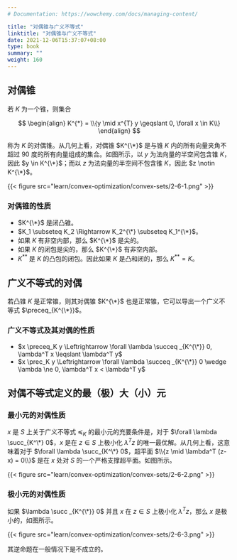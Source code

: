 ```yaml
---
# Documentation: https://wowchemy.com/docs/managing-content/

title: "对偶锥与广义不等式"
linktitle: "对偶锥与广义不等式"
date: 2021-12-06T15:37:07+08:00
type: book
summary: ""
weight: 160
---
```


<!--more-->

## 对偶锥

若 $K$ 为一个锥，则集合

$$
\begin{align}
K^{*} = \\{y \mid x^{T} y \geqslant 0, \forall x \in K\\}
\end{align}
$$

称为 $K$ 的对偶锥。从几何上看，对偶锥 $K^{\*}$ 是与锥 $K$ 内的所有向量夹角不超过 $90$ 度的所有向量组成的集合。如图所示，以 $y$ 为法向量的半空间包含锥 $K$，因此 $y \in K^{\*}$；而以 $z$ 为法向量的半空间不包含锥 $K$，因此 $z \notin K^{\*}$。

{{< figure src="learn/convex-optimization/convex-sets/2-6-1.png" >}}

### 对偶锥的性质

- $K^{\*}$ 是闭凸锥。
- $K_1 \subseteq K_2 \Rightarrow K_2^{\*} \subseteq K_1^{\*}$。
- 如果 $K$ 有非空内部，那么 $K^{\*}$ 是尖的。
- 如果 $K$ 的闭包是尖的，那么 $K^{\*}$ 有非空内部。
- $K^{* *}$ 是 $K$ 的凸包的闭包。因此如果 $K$ 是凸和闭的，那么 $K^{**}=K$。

## 广义不等式的对偶

若凸锥 $K$ 是正常锥，则其对偶锥 $K^{\*}$ 也是正常锥，它可以导出一个广义不等式 $\preceq_{K^{\*}}$。

### 广义不等式及其对偶的性质

- $x \preceq_K y \Leftrightarrow \forall \lambda \succeq _{K^{\*}} 0, \lambda^T x \leqslant \lambda^T y$
- $x \prec_K y \Leftrightarrow \forall \lambda \succeq _{K^{\*}} 0 \wedge \lambda \ne 0, \lambda^T x < \lambda^T y$

## 对偶不等式定义的最（极）大（小）元

### 最小元的对偶性质

$x$ 是 $S$ 上关于广义不等式 $\preceq_K$ 的最小元的充要条件是，对于 $\forall \lambda \succ_{K^\*} 0$，$x$ 是在 $z \in S$ 上极小化 $\lambda^T z$ 的唯一最优解。从几何上看，这意味着对于 $\forall \lambda \succ_{K^\*} 0$，超平面 $\\{z \mid \lambda^T (z-x) = 0\\}$ 是在 $x$ 处对 $S$ 的一个严格支撑超平面。如图所示。

{{< figure src="learn/convex-optimization/convex-sets/2-6-2.png" >}}

### 极小元的对偶性质

如果 $\lambda \succ _{K^{\*}} 0$ 并且 $x$ 在 $z \in S$ 上极小化 $\lambda^T z$，那么 $x$ 是极小的，如图所示。

{{< figure src="learn/convex-optimization/convex-sets/2-6-3.png" >}}

其逆命题在一般情况下是不成立的。